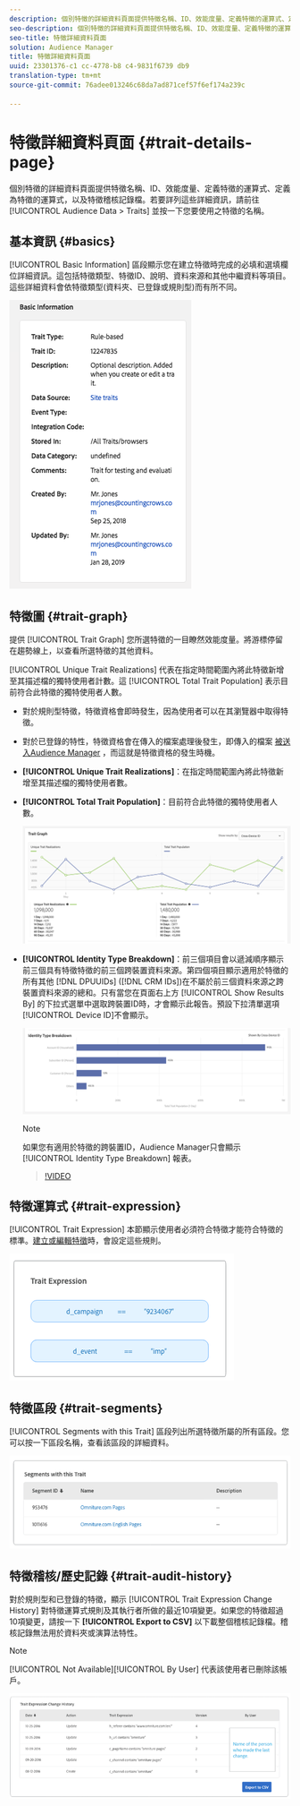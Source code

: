 ```yaml
---
description: 個別特徵的詳細資料頁面提供特徵名稱、ID、效能度量、定義特徵的運算式、定義為特徵的運算式，以及特徵稽核記錄檔。若要詳列這些詳細資訊，請前往「對象資料>特性」，然後按一下您要處理之特徵的名稱。
seo-description: 個別特徵的詳細資料頁面提供特徵名稱、ID、效能度量、定義特徵的運算式、定義為特徵的運算式，以及特徵稽核記錄檔。若要詳列這些詳細資訊，請前往「對象資料>特性」，然後按一下您要處理之特徵的名稱。
seo-title: 特徵詳細資料頁面
solution: Audience Manager
title: 特徵詳細資料頁面
uuid: 23301376-c1 cc-4778-b8 c4-9831f6739 db9
translation-type: tm+mt
source-git-commit: 76adee013246c68da7ad871cef57f6ef174a239c

---
```



# 特徵詳細資料頁面 {#trait-details-page}

個別特徵的詳細資料頁面提供特徵名稱、ID、效能度量、定義特徵的運算式、定義為特徵的運算式，以及特徵稽核記錄檔。若要詳列這些詳細資訊，請前往 [!UICONTROL Audience Data > Traits] 並按一下您要使用之特徵的名稱。

## 基本資訊 {#basics}

[!UICONTROL Basic Information] 區段顯示您在建立特徵時完成的必填和選填欄位詳細資訊。這包括特徵類型、特徵ID、說明、資料來源和其他中繼資料等項目。這些詳細資料會依特徵類型(資料夾、已登錄或規則型)而有所不同。

![](assets/basicInfo.png)

## 特徵圖 {#trait-graph}

提供 [!UICONTROL Trait Graph] 您所選特徵的一目瞭然效能度量。將游標停留在趨勢線上，以查看所選特徵的其他資料。

[!UICONTROL Unique Trait Realizations] 代表在指定時間範圍內將此特徵新增至其描述檔的獨特使用者計數。這 [!UICONTROL Total Trait Population] 表示目前符合此特徵的獨特使用者人數。

* 對於規則型特徵，特徵資格會即時發生，因為使用者可以在其瀏覽器中取得特徵。
* 對於已登錄的特性，特徵資格會在傳入的檔案處理後發生，即傳入的檔案 [被送入Audience Manager](../../faq/faq-inbound-data-ingestion.md) ，而這就是特徵資格的發生時機。
* **[!UICONTROL Unique Trait Realizations]**：在指定時間範圍內將此特徵新增至其描述檔的獨特使用者數。
* **[!UICONTROL Total Trait Population]**：目前符合此特徵的獨特使用者人數。

   ![特徵圖形](assets/trait-summary.png)

* **[!UICONTROL Identity Type Breakdown]**：前三個項目會以遞減順序顯示前三個具有特徵特徵的前三個跨裝置資料來源。第四個項目顯示適用於特徵的所有其他 [!DNL DPUUIDs] ([!DNL CRM IDs])在不屬於前三個資料來源之跨裝置資料來源的總和。只有當您在頁面右上方 [!UICONTROL Show Results By] 的下拉式選單中選取跨裝置ID時，才會顯示此報告。預設下拉清單選項 [!UICONTROL Device ID]不會顯示。

   ![特徵圖形](assets/trait-identity.png)
   > [!NOTE]
   > 如果您有適用於特徵的跨裝置ID，Audience Manager只會顯示 [!UICONTROL Identity Type Breakdown] 報表。

   >[!VIDEO](https://video.tv.adobe.com/v/27977/?captions=chi_hant)

## 特徵運算式 {#trait-expression}

[!UICONTROL Trait Expression] 本節顯示使用者必須符合特徵才能符合特徵的標準。[建立或編輯特徵](../../features/traits/about-trait-builder.md)時，會設定這些規則。

![](assets/traitExpression.png)

## 特徵區段 {#trait-segments}

[!UICONTROL Segments with this Trait] 區段列出所選特徵所屬的所有區段。您可以按一下區段名稱，查看該區段的詳細資料。

![](assets/traitSegments.png)

## 特徵稽核/歷史記錄 {#trait-audit-history}

對於規則型和已登錄的特徵，顯示 [!UICONTROL Trait Expression Change History] 對特徵運算式規則及其執行者所做的最近10項變更。如果您的特徵超過10項變更，請按一下 **[!UICONTROL Export to CSV]** 以下載整個稽核記錄檔。稽核記錄無法用於資料夾或演算法特性。

>[!NOTE]
>
>[!UICONTROL Not Available][!UICONTROL By User] 代表該使用者已刪除該帳戶。

![](assets/traitHistory.png)